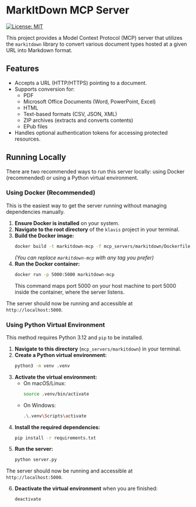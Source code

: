 # MarkItDown MCP Server

[![License: MIT](https://img.shields.io/badge/License-MIT-yellow.svg)](https://opensource.org/licenses/MIT)

This project provides a Model Context Protocol (MCP) server that utilizes the `markitdown` library to convert various document types hosted at a given URL into Markdown format.

## Features

*   Accepts a URL (HTTP/HTTPS) pointing to a document.
*   Supports conversion for:
    *   PDF
    *   Microsoft Office Documents (Word, PowerPoint, Excel)
    *   HTML
    *   Text-based formats (CSV, JSON, XML)
    *   ZIP archives (extracts and converts contents)
    *   EPub files
*   Handles optional authentication tokens for accessing protected resources.

## Running Locally

There are two recommended ways to run this server locally: using Docker (recommended) or using a Python virtual environment.

### Using Docker (Recommended)

This is the easiest way to get the server running without managing dependencies manually.

1.  **Ensure Docker is installed** on your system.
2.  **Navigate to the root directory** of the `klavis` project in your terminal.
3.  **Build the Docker image:**
    ```bash
    docker build -t markitdown-mcp -f mcp_servers/markitdown/Dockerfile .
    ```
    *(You can replace `markitdown-mcp` with any tag you prefer)*
4.  **Run the Docker container:**
    ```bash
    docker run -p 5000:5000 markitdown-mcp
    ```
    This command maps port 5000 on your host machine to port 5000 inside the container, where the server listens.

The server should now be running and accessible at `http://localhost:5000`.

### Using Python Virtual Environment

This method requires Python 3.12 and `pip` to be installed.

1.  **Navigate to this directory** (`mcp_servers/markitdown`) in your terminal.
2.  **Create a Python virtual environment:**
    ```bash
    python3 -m venv .venv
    ```
3.  **Activate the virtual environment:**
    *   On macOS/Linux:
        ```bash
        source .venv/bin/activate
        ```
    *   On Windows:
        ```bash
        .\.venv\Scripts\activate
        ```
4.  **Install the required dependencies:**
    ```bash
    pip install -r requirements.txt
    ```
5.  **Run the server:**
    ```bash
    python server.py
    ```

The server should now be running and accessible at `http://localhost:5000`.

6.  **Deactivate the virtual environment** when you are finished:
    ```bash
    deactivate
    ``` 